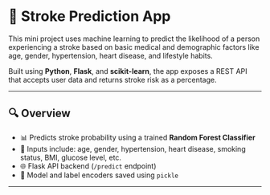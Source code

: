 # 🧠 Stroke Prediction App

This mini project uses machine learning to predict the likelihood of a person experiencing a stroke based on basic medical and demographic factors like age, gender, hypertension, heart disease, and lifestyle habits.

Built using **Python**, **Flask**, and **scikit-learn**, the app exposes a REST API that accepts user data and returns stroke risk as a percentage.

---

## 🔍 Overview

- 📊 Predicts stroke probability using a trained **Random Forest Classifier**
- 🧠 Inputs include: age, gender, hypertension, heart disease, smoking status, BMI, glucose level, etc.
- 🌐 Flask API backend (`/predict` endpoint)
- 🧪 Model and label encoders saved using `pickle`

---


